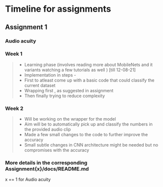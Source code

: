 # Timeline for assignments

## Assignment 1
### Audio acuity
### Week 1
> * Learning phase (involves reading more about MobileNets and it variants watching a few tutorials as well ) [till 12-08-21]
> * Implementation in steps -
> * First to atleast come up with a basic code that could classify the current dataset
> * Wrapping first , as suggested in assignment
> * Then finally trying to reduce complexity 

### Week 2
> * Will be working on the wrapper for the model
> * Aim will be to automatically pick up and classify the numbers in the provided audio clip
> * Made a few small changes to the code to further improve the accuracy
> * Small subtle changes in CNN architecture might be needed but no compromises with the accuracy 

### More details in the corresponding Assignment{x}/docs/README.md
x == 1 for Audio acuity

